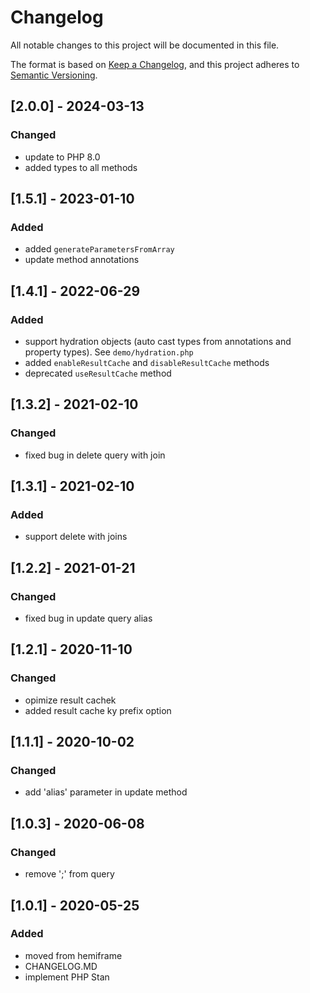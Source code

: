 # Changelog

All notable changes to this project will be documented in this file.

The format is based on [Keep a Changelog](https://keepachangelog.com/en/1.0.0/),
and this project adheres to [Semantic Versioning](https://semver.org/spec/v2.0.0.html).

## [2.0.0] - 2024-03-13

### Changed

- update to PHP 8.0
- added types to all methods

## [1.5.1] - 2023-01-10

### Added

- added `generateParametersFromArray`
- update method annotations

## [1.4.1] - 2022-06-29

### Added

- support hydration objects (auto cast types from annotations and property types). See `demo/hydration.php`
- added `enableResultCache` and `disableResultCache` methods
- deprecated `useResultCache` method

## [1.3.2] - 2021-02-10

### Changed

- fixed bug in delete query with join

## [1.3.1] - 2021-02-10

### Added

- support delete with joins

## [1.2.2] - 2021-01-21

### Changed

- fixed bug in update query alias

## [1.2.1] - 2020-11-10

### Changed

- opimize result cachek
- added result cache ky prefix option

## [1.1.1] - 2020-10-02

### Changed

- add 'alias' parameter in update method

## [1.0.3] - 2020-06-08

### Changed

- remove ';' from query

## [1.0.1] - 2020-05-25

### Added

- moved from hemiframe
- CHANGELOG.MD
- implement PHP Stan
